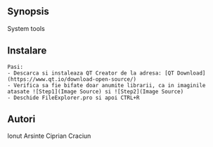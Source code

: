## Synopsis
System tools

## Instalare
	Pasi:
	- Descarca si instaleaza QT Creator de la adresa: [QT Download](https://www.qt.io/download-open-source/) 
	- Verifica sa fie bifate doar anumite librarii, ca in imaginile atasate ![Step1](Image Source) si ![Step2](Image Source) 
	- Deschide FileExplorer.pro si apoi CTRL+R
	
## Autori
Ionut Arsinte
Ciprian Craciun
	
